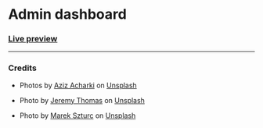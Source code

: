 # Admin dashboard

### [Live preview](https://twentysixhugs.github.io/admin-dashboard/)

---

### Credits

- Photos by <a href="https://unsplash.com/@acharki95?utm_source=unsplash&utm_medium=referral&utm_content=creditCopyText">Aziz Acharki</a> on <a href="https://unsplash.com/s/photos/profile?utm_source=unsplash&utm_medium=referral&utm_content=creditCopyText">Unsplash</a>

- Photo by <a href="https://unsplash.com/@jeremythomasphoto?utm_source=unsplash&utm_medium=referral&utm_content=creditCopyText">Jeremy Thomas</a> on <a href="https://unsplash.com/collections/630834/animals?utm_source=unsplash&utm_medium=referral&utm_content=creditCopyText">Unsplash</a>

- Photo by <a href="https://unsplash.com/@marxgall?utm_source=unsplash&utm_medium=referral&utm_content=creditCopyText">Marek Szturc</a> on <a href="https://unsplash.com/collections/8792369/animal?utm_source=unsplash&utm_medium=referral&utm_content=creditCopyText">Unsplash</a>
